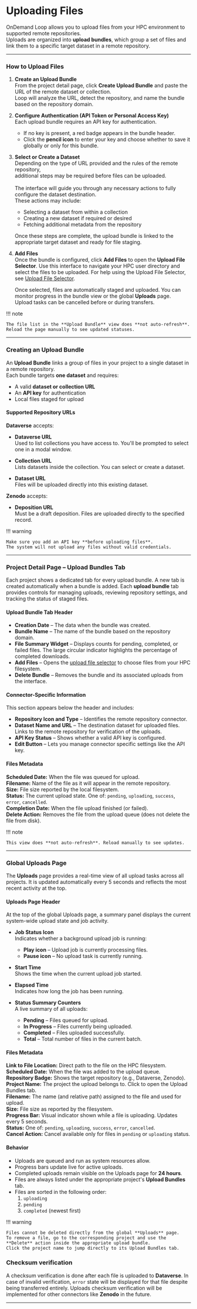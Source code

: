 # Uploading Files

OnDemand Loop allows you to upload files from your HPC environment to supported remote repositories.  
Uploads are organized into **upload bundles**, which group a set of files and link them to a specific target dataset in a remote repository.

---

### How to Upload Files

1. **Create an Upload Bundle**  
   From the project detail page, click **Create Upload Bundle** and paste the URL of the remote dataset or collection.  
   Loop will analyze the URL, detect the repository, and name the bundle based on the repository domain.

2. **Configure Authentication (API Token or Personal Access Key)**  
   Each upload bundle requires an API key for authentication.
    - If no key is present, a red badge appears in the bundle header.
    - Click the **pencil icon** to enter your key and choose whether to save it globally or only for this bundle.

3. **Select or Create a Dataset**  
   Depending on the type of URL provided and the rules of the remote repository,  
   additional steps may be required before files can be uploaded.  
   ⠀  
   The interface will guide you through any necessary actions to fully configure the dataset destination.  
   These actions may include:
    - Selecting a dataset from within a collection
    - Creating a new dataset if required or desired
    - Fetching additional metadata from the repository
   
    Once these steps are complete, the upload bundle is linked to the appropriate target dataset and ready for file staging.

4. **Add Files**  
   Once the bundle is configured, click **Add Files** to open the **Upload File Selector**.
   Use this interface to navigate your HPC user directory and select the files to be uploaded.
   For help using the Upload File Selector, see [Upload File Selector](./upload_file_selector.md).

   Once selected, files are automatically staged and uploaded. You can monitor progress in the bundle view or the global **Uploads** page.  
   Upload tasks can be cancelled before or during transfers.

!!! note

    The file list in the **Upload Bundle** view does **not auto-refresh**. Reload the page manually to see updated statuses.
---

### Creating an Upload Bundle

An **Upload Bundle** links a group of files in your project to a single dataset in a remote repository.  
Each bundle targets **one dataset** and requires:

- A valid **dataset or collection URL**
- An **API key** for authentication
- Local files staged for upload

#### Supported Repository URLs

**Dataverse** accepts:

- **Dataverse URL**  
  Used to list collections you have access to. You'll be prompted to select one in a modal window.

- **Collection URL**  
  Lists datasets inside the collection. You can select or create a dataset.

- **Dataset URL**  
  Files will be uploaded directly into this existing dataset.

**Zenodo** accepts:

- **Deposition URL**  
  Must be a draft deposition. Files are uploaded directly to the specified record.

!!! warning

    Make sure you add an API key **before uploading files**.
    The system will not upload any files without valid credentials.

---

### Project Detail Page – Upload Bundles Tab
Each project shows a dedicated tab for every upload bundle. A new tab is created automatically when a bundle is added.
Each **upload bundle** tab provides controls for managing uploads, reviewing repository settings, and tracking the status of staged files.

#### Upload Bundle Tab Header
- **Creation Date** – The data when the bundle was created.
- **Bundle Name** – The name of the bundle based on the repository domain.
- **File Summary Widget** – Displays counts for pending, completed, or failed files. The large circular indicator highlights the percentage of completed downloads.
- **Add Files** – Opens the [upload file selector](./upload_file_selector.md) to choose files from your HPC filesystem.
- **Delete Bundle** – Removes the bundle and its associated uploads from the interface.

#### Connector-Specific Information
This section appears below the header and includes:

- **Repository Icon and Type** – Identifies the remote repository connector.
- **Dataset Name and URL** – The destination dataset for uploaded files. Links to the remote repository for verification of the uploads.
- **API Key Status** – Shows whether a valid API key is configured.
- **Edit Button** – Lets you manage connector specific settings like the API key.

#### Files Metadata
**Scheduled Date:** When the file was queued for upload.  
**Filename:** Name of the file as it will appear in the remote repository.  
**Size:** File size reported by the local filesystem.  
**Status:** The current upload state. One of: `pending`, `uploading`, `success`, `error`, `cancelled`.  
**Completion Date:** When the file upload finished (or failed).  
**Delete Action:** Removes the file from the upload queue (does not delete the file from disk).

!!! note

    This view does **not auto-refresh**. Reload manually to see updates.

---

### Global Uploads Page
The **Uploads** page provides a real-time view of all upload tasks across all projects.
It is updated automatically every 5 seconds and reflects the most recent activity at the top.

#### Uploads Page Header
At the top of the global Uploads page, a summary panel displays the current system-wide upload state and job activity.

- **Job Status Icon**  
  Indicates whether a background upload job is running:
    - **Play icon** – Upload job is currently processing files.
    - **Pause icon** – No upload task is currently running.

- **Start Time**  
  Shows the time when the current upload job started.

- **Elapsed Time**  
  Indicates how long the job has been running.

- **Status Summary Counters**  
  A live summary of all uploads:
    - **Pending** – Files queued for upload.
    - **In Progress** – Files currently being uploaded.
    - **Completed** – Files uploaded successfully.
    - **Total** – Total number of files in the current batch.

#### Files Metadata

**Link to File Location:** Direct path to the file on the HPC filesystem.  
**Scheduled Date:** When the file was added to the upload queue.  
**Repository Badge:** Shows the target repository (e.g., Dataverse, Zenodo).  
**Project Name:** The project the upload belongs to. Click to open the Upload Bundles tab.  
**Filename:** The name (and relative path) assigned to the file and used for upload.  
**Size:** File size as reported by the filesystem.  
**Progress Bar:** Visual indicator shown while a file is uploading. Updates every 5 seconds.  
**Status:** One of: `pending`, `uploading`, `success`, `error`, `cancelled`.  
**Cancel Action:** Cancel available only for files in `pending` or `uploading` status.  

#### Behavior

- Uploads are queued and run as system resources allow.
- Progress bars update live for active uploads.
- Completed uploads remain visible on the Uploads page for **24 hours**.
- Files are always listed under the appropriate project's **Upload Bundles** tab.
- Files are sorted in the following order:
    1. `uploading`
    2. `pending`
    3. `completed` (newest first)

!!! warning

    Files cannot be deleted directly from the global **Uploads** page. 
    To remove a file, go to the corresponding project and use the **Delete** action inside the appropriate upload bundle.
    Click the project name to jump directly to its Upload Bundles tab.

### Checksum verification

A checksum verification is done after each file is uploaded to **Dataverse**. In case of invalid verification, `error` state
will be displayed for that file despite being transferred entirely. Uploads checksum verification will be implemented for
other connectors like **Zenodo** in the future.

---